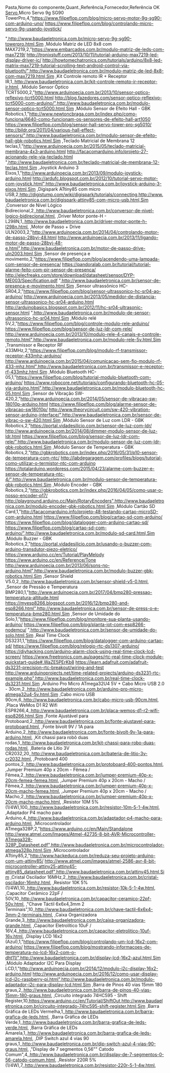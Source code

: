 Pasta,Nome do componente,Quant.,Referência,Fornecedor,Referência OK
[Servo](libraries/EstudioHacker/examples/servo),Micro Servo 9g SG90 TowerPro,4,"https://www.filipeflop.com/blog/micro-servo-motor-9g-sg90-com-arduino-uno/
https://www.filipeflop.com/blog/controlando-micro-servo-9g-usando-joystick/

",http://www.baudaeletronica.com.br/micro-servo-9g-sg90-towerpro.html,Sim
,Módulo Matriz de LED 8x8 com MAX7219,2,"https://www.embarcados.com.br/modulo-matriz-de-leds-com-max7219/
http://tronixstuff.com/2013/10/11/tutorial-arduino-max7219-led-display-driver-ic/
http://howtomechatronics.com/tutorials/arduino/8x8-led-matrix-max7219-tutorial-scrolling-text-android-control-via-bluetooth/",http://www.baudaeletronica.com.br/modulo-matriz-de-led-8x8-com-max7219.html,Sim
,Kit Controle remoto IR + Receptor IR,1,,http://www.baudaeletronica.com.br/kit-controle-remoto-ir-receptor-ir.html,
,Módulo Sensor Óptico TCRT5000,2,"http://www.arduinoecia.com.br/2013/10/sensor-optico-reflexivo-tcrt5000.html
http://blog.fazedores.com/sensor-optico-reflexivo-tcrt5000-com-arduino/",http://www.baudaeletronica.com.br/modulo-sensor-optico-tcrt5000.html,Sim
,Módulo Sensor de Efeito Hall - GBK Robotics,1,"http://www.newtoncbraga.com.br/index.php/como-funciona/6640-como-funcionam-os-sensores-de-efeito-hall-art1050
https://www.filipeflop.com/blog/sensor-hall-servo-tower-pro-sg5010/
http://bildr.org/2011/04/various-hall-effect-sensors/",http://www.baudaeletronica.com.br/modulo-sensor-de-efeito-hall-gbk-robotics.html,Sim
,Teclado Matricial de Membrana 12 teclas,1,"http://www.arduinoecia.com.br/2015/05/teclado-matricial-membrana-4x3-arduino.html
http://facacomarduino.info/projeto-27-acionando-rele-via-teclado.html
",http://www.baudaeletronica.com.br/teclado-matricial-de-membrana-12-teclas.html,Sim
,Joystick Arduino 3 Eixos,1,"http://www.arduinoecia.com.br/2013/09/modulo-joystick-arduino.html
http://ardufc.blogspot.com.br/2012/10/tutorial-servo-motor-com-joystick.html",http://www.baudaeletronica.com.br/joystick-arduino-3-eixos.html,Sim
,Digispark ATtiny85 com micro USB,2,http://digistump.com/wiki/digispark/tutorials/connecting,http://www.baudaeletronica.com.br/digispark-attiny85-com-micro-usb.html,Sim
,Conversor de Nível Lógico Bidirecional,2,,http://www.baudaeletronica.com.br/conversor-de-nivel-logico-bidirecional.html,
,Driver Motor ponte-H - L298N,1,,http://www.baudaeletronica.com.br/driver-motor-ponte-h-l298n.html,
,Motor de Passo + Drive ULN2003,2,"http://www.arduinoecia.com.br/2014/04/controlando-motor-de-passo-28byj-48.html
http://www.arduinoecia.com.br/2013/11/ligando-motor-de-passo-28byj-48-e.html",http://www.baudaeletronica.com.br/motor-de-passo-drive-uln2003.html,Sim
,Sensor de presença e movimento,2,"https://www.filipeflop.com/blog/acendendo-uma-lampada-com-sensor-de-presenca/
https://pandoralab.com.br/tutorial/tutorial-alarme-feito-com-pir-sensor-de-presenca/
http://elecfreaks.com/store/download/datasheet/sensor/DYP-ME003/Specification.pdf
",http://www.baudaeletronica.com.br/sensor-de-presenca-e-movimento.html,Sim
,Sensor ultrassônico HC-SR04,2,"https://www.filipeflop.com/blog/sensor-ultrassonico-hc-sr04-ao-arduino/
http://www.arduinoecia.com.br/2013/05/medidor-de-distancia-sensor-ultrassonico-hc-sr04-arduino.html
http://arduinobasics.blogspot.com.br/2012/11/hc-sr04-ultrasonic-sensor.html
",http://www.baudaeletronica.com.br/modulo-de-sensor-ultrassonico-hc-sr04.html,Sim
,Módulo relé 5V,2,"https://www.filipeflop.com/blog/controle-modulo-rele-arduino/
https://www.filipeflop.com/blog/sensor-de-luz-ldr-com-rele/
http://www.arduinoecia.com.br/2013/10/modulo-rele-4-canais-e-controle-remoto.html",http://www.baudaeletronica.com.br/modulo-rele-5v.html,Sim
,Transmissor e Receptor RF 433MHz,2,"https://www.filipeflop.com/blog/modulo-rf-transmissor-receptor-433mhz-arduino/
http://www.arduinoecia.com.br/2015/04/comunicacao-sem-fio-modulo-rf-433-mhz.html",http://www.baudaeletronica.com.br/transmissor-e-receptor-rf-433mhz.html,Sim
,Módulo Bluetooth HC-05,1,"https://www.filipeflop.com/blog/tutorial-modulo-bluetooth-com-arduino/
https://www.robocore.net/tutoriais/configurando-bluetooth-hc-05-via-arduino.html",http://www.baudaeletronica.com.br/modulo-bluetooth-hc-05.html,Sim
,Sensor de Vibração SW-420,2,"http://www.arduinoecia.com.br/2014/05/sensor-de-vibracao-sw-18010p-arduino.html
https://www.filipeflop.com/blog/alarme-sensor-de-vibracao-sw18010p/
http://www.theorycircuit.com/sw-420-vibration-sensor-arduino-interface/",http://www.baudaeletronica.com.br/sensor-de-vibrac-o-sw-420.html,Sim
,Módulo Sensor de Luz com LDR - GBK Robotics,2,"https://portal.vidadesilicio.com.br/sensor-de-luz-com-ldr/
http://www.arduinoecia.com.br/2014/08/dimmer-modulo-sensor-de-luz-ldr.html
https://www.filipeflop.com/blog/sensor-de-luz-ldr-com-rele/",http://www.baudaeletronica.com.br/modulo-sensor-de-luz-com-ldr-gbk-robotics.html,Sim
,Módulo Sensor de Temperatura - GBK Robotics,2,"http://gbkrobotics.com.br/index.php/2016/05/31/p10-sensor-de-temperatura-com-ntc/
http://labdegaragem.com/profiles/blogs/tutorial-como-utilizar-o-termistor-ntc-com-arduino
https://totalarduino.wordpress.com/2015/04/23/alarme-com-buzzer-e-sensor-de-temperatura-ntc-4/",http://www.baudaeletronica.com.br/modulo-sensor-de-temperatura-gbk-robotics.html,Sim
,Módulo Encoder - GBK Robotics,2,"http://gbkrobotics.com.br/index.php/2016/04/05/como-usar-o-nosso-encoder-p17/
http://playground.arduino.cc/Main/RotaryEncoders",http://www.baudaeletronica.com.br/modulo-encoder-gbk-robotics.html,Sim
,Módulo Cartão SD Card,1,"http://facacomarduino.info/projeto-48-testando-cartao-microSD-com-arduino.html
https://www.filipeflop.com/blog/cartao-sd-com-arduino/
https://www.filipeflop.com/blog/datalogger-com-arduino-cartao-sd/
https://www.filipeflop.com/blog/cartao-sd-com-arduino/",http://www.baudaeletronica.com.br/modulo-sd-card.html,Sim
,Módulo Buzzer - GBK Robotics,2,"https://portal.vidadesilicio.com.br/usando-o-buzzer-com-arduino-transdutor-piezo-eletrico/
https://www.arduino.cc/en/Tutorial/PlayMelody
https://www.arduino.cc/en/Reference/Tone
http://www.arduinoecia.com.br/2013/06/sons-no-arduino.html",http://www.baudaeletronica.com.br/modulo-buzzer-gbk-robotics.html,Sim
,Sensor Shield V5.0,2,,http://www.baudaeletronica.com.br/sensor-shield-v5-0.html,
,Sensor de Pressão e Temperatura BMP280,1,"http://www.arduinoecia.com.br/2017/04/bmp280-pressao-temperatura-altitude.html
https://myesp8266.blogspot.com.br/2016/12/bmp280-and-esp8266.html",http://www.baudaeletronica.com.br/sensor-de-press-o-e-temperatura-bmp280.html,Sim
,Sensor de Umidade do Solo,1,"https://www.filipeflop.com/blog/monitore-sua-planta-usando-arduino/
https://www.filipeflop.com/blog/planta-iot-com-esp8266-nodemcu/
",http://www.baudaeletronica.com.br/sensor-de-umidade-do-solo.html,Sim
,Real Time Clock DS3231,1,"https://www.filipeflop.com/blog/datalogger-com-arduino-cartao-sd/
https://www.filipeflop.com/blog/relogio-rtc-ds1307-arduino/
https://diyhacking.com/arduino-alarm-clock-using-real-time-clock-lcd-screen/
https://www.freetronics.com.au/pages/rtc-real-time-clock-module-quickstart-guide#.WaZE5PErKb8
https://learn.adafruit.com/adafruit-ds3231-precision-rtc-breakout/wiring-and-test
http://www.arduinoprojects.net/time-related-projects/arduino-ds3231-rtc-example.php",http://www.baudaeletronica.com.br/real-time-clock-ds3231.html,Sim
,Arduino Pro Micro ATmega32U4 5V + Cabo Micro USB 2.0 - 30cm,2,,http://www.baudaeletronica.com.br/arduino-pro-micro-atmega32u4-5v.html,Sim
,Cabo micro USB 90cm,6,,http://www.baudaeletronica.com.br/cabo-micro-usb-90cm.html,
,Placa WeMos D1 R2 Wifi ESP8266,4,,http://www.baudaeletronica.com.br/placa-wemos-d1-r2-wifi-esp8266.html,Sim
,Fonte Ajustável para Protoboard,2,,http://www.baudaeletronica.com.br/fonte-ajustavel-para-protoboard.html,
,Fonte bivolt 9V / 1A para Arduino,2,,http://www.baudaeletronica.com.br/fonte-bivolt-9v-1a-para-arduino.html,
,Kit chassi para robô duas rodas,1,,http://www.baudaeletronica.com.br/kit-chassi-para-robo-duas-rodas.html,
,Bateria de Litio 3V CR2032,20,,http://www.baudaeletronica.com.br/bateria-de-litio-3v-cr2032.html,
,Protoboard 400 pontos,2,,http://www.baudaeletronica.com.br/protoboard-400-pontos.html,
,Jumper Premium 40p x 20cm - Fêmea / Fêmea,2,,http://www.baudaeletronica.com.br/jumper-premium-40p-x-20cm-femea-femea.html,
,Jumper Premium 40p x 20cm - Macho / Fêmea,2,,http://www.baudaeletronica.com.br/jumper-premium-40p-x-20cm-macho-femea.html,
,Jumper Premium 40p x 20cm - Macho / Macho,2,,http://www.baudaeletronica.com.br/jumper-premium-40p-x-20cm-macho-macho.html,
,Resistor 10M 5% (1/4W),100,,http://www.baudaeletronica.com.br/resistor-10m-5-1-4w.html,
,Adaptador P4 macho para Arduino,4,,http://www.baudaeletronica.com.br/adaptador-p4-macho-para-arduino.html,
,Microcontrolador ATmega328P,2,"https://www.arduino.cc/en/Main/Standalone
http://www.atmel.com/Images/Atmel-42735-8-bit-AVR-Microcontroller-ATmega328-328P_Datasheet.pdf",http://www.baudaeletronica.com.br/microcontrolador-atmega328p.html,Sim
,Microcontrolador ATtiny85,2,"http://www.hackeduca.com.br/reduza-seu-projeto-arduino-com-um-attiny85/
http://www.atmel.com/images/atmel-2586-avr-8-bit-microcontroller-attiny25-attiny45-attiny85_datasheet.pdf",http://www.baudaeletronica.com.br/attiny45.html,Sim
,Cristal Oscilador 16MHz,2,,http://www.baudaeletronica.com.br/cristal-oscilador-16mhz.html,
,Resistor 10K 5% (1/4W),10,,http://www.baudaeletronica.com.br/resistor-10k-5-1-4w.html,
,Capacitor Cerâmico 22pF / 50V,10,,http://www.baudaeletronica.com.br/capacitor-ceramico-22pf-50v.html,
,"Chave Táctil 6x6x4,3mm 2 Terminais",10,,http://www.baudaeletronica.com.br/chave-tactil-6x6x4-3mm-2-terminais.html,
,Caixa Organizadora Grande,3,,http://www.baudaeletronica.com.br/caixa-organizadora-grande.html,
,Capacitor Eletrolítico 10uF / 16V,4,,http://www.baudaeletronica.com.br/capacitor-eletrolitico-10uf-16v.html,
,Display LCD 16x2 (Azul),1,"https://www.filipeflop.com/blog/controlando-um-lcd-16x2-com-arduino/
https://www.filipeflop.com/blog/mostrando-informacoes-de-temperatura-no-lcd-16x2-com-o-dht11/",http://www.baudaeletronica.com.br/display-lcd-16x2-azul.html,Sim
,Módulo Adaptador I2C Para Display LCD,1,"http://www.arduinoecia.com.br/2014/12/modulo-i2c-display-16x2-arduino.html
http://www.arduinoecia.com.br/2016/12/como-usar-display-lcd-i2c-raspberry-pi.html",http://www.baudaeletronica.com.br/modulo-adaptador-i2c-para-display-lcd.html,Sim
,Barra de Pinos 40 vias 15mm 180 graus,2,,http://www.baudaeletronica.com.br/barra-de-pinos-40-vias-15mm-180-graus.html,
,Circuito integrado 74HC595 - Shift Register,10,https://www.arduino.cc/en/Tutorial/ShiftOut,http://www.baudaeletronica.com.br/circuito-integrado-74hc595-shift-register.html,Sim
,Barra Gráfica de LEDs Vermelha,1,,http://www.baudaeletronica.com.br/barra-grafica-de-leds.html,
,Barra Gráfica de LEDs Verde,1,,http://www.baudaeletronica.com.br/barra-grafica-de-leds-verde.html,
,Barra Gráfica de LEDs Amarela,1,,http://www.baudaeletronica.com.br/barra-grafica-de-leds-amarela.html,
,DIP Switch azul 4 vias 90 graus,1,,http://www.baudaeletronica.com.br/dip-switch-azul-4-vias-90-graus.html,
,"Display de 7 segmentos 0,56"" Catodo Comum",4,,http://www.baudaeletronica.com.br/display-de-7-segmentos-0-56-catodo-comum.html,
,Resistor 220R 5% (1/4W),7,,http://www.baudaeletronica.com.br/resistor-220r-5-1-4w.html,
